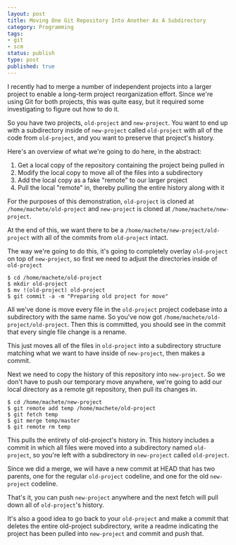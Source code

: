 ```yaml
---
layout: post
title: Moving One Git Repository Into Another As A Subdirectory
category: Programming
tags:
- git
- scm
status: publish
type: post
published: true
---
```

I recently had to merge a number of independent projects into a larger project to enable a long-term project reorganization effort.  Since we're using Git for both projects, this was quite easy, but it required some investigating to figure out how to do it.

So you have two projects, `old-project` and `new-project`.  You want to end up with a subdirectory inside of `new-project` called `old-project` with all of the code from `old-project`, and you want to preserve that project's history.

Here's an overview of what we're going to do here, in the abstract:

 1. Get a local copy of the repository containing the project being pulled in
 2. Modify the local copy to move all of the files into a subdirectory
 3. Add the local copy as a fake "remote" to our larger project
 4. Pull the local "remote" in, thereby pulling the entire history along with it

For the purposes of this demonstration, `old-project` is cloned at `/home/machete/old-project` and `new-project` is cloned at `/home/machete/new-project`.

At the end of this, we want there to be a `/home/machete/new-project/old-project` with all of the commits from `old-project` intact.

The way we're going to do this, it's going to completely overlay `old-project` on top of `new-project`, so first we need to adjust the directories inside of `old-project`

~~~terminal
$ cd /home/machete/old-project
$ mkdir old-project
$ mv !(old-project) old-project
$ git commit -a -m "Preparing old project for move"
~~~

All we've done is move every file in the `old-project` project codebase into a subdirectory with the same name.  So you've now got `/home/machete/old-project/old-project`.  Then this is committed, you should see in the commit that every single file change is a rename.

This just moves all of the files in `old-project` into a subdirectory structure matching what we want to have inside of `new-project`, then makes a commit.

Next we need to copy the history of this repository into `new-project`.  So we don't have to push our temporary move anywhere, we're going to add our local directory as a remote git repository, then pull its changes in.

~~~terminal
$ cd /home/machete/new-project
$ git remote add temp /home/machete/old-project
$ git fetch temp
$ git merge temp/master
$ git remote rm temp
~~~

This pulls the entirety of old-project's history in.  This history includes a commit in which all files were moved into a subdirectory named `old-project`, so you're left with a subdirectory in `new-project` called `old-project`.

Since we did a merge, we will have a new commit at HEAD that has two parents, one for the regular `old-project` codeline, and one for the old `new-project` codeline.

That's it, you can push `new-project` anywhere and the next fetch will pull down all of `old-project`'s history.

It's also a good idea to go back to your `old-project` and make a commit that deletes the entire old-project subdirectory, write a readme indicating the project has been pulled into `new-project` and commit and push that.

